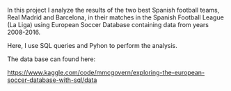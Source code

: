 In this project I analyze the results of the two best Spanish football teams, Real Madrid and Barcelona, in their matches in the Spanish Football League (La Liga) using European Soccer Database containing data from years 2008-2016. 

Here, I use SQL queries and Pyhon to perform the analysis.

The data base can found here:

https://www.kaggle.com/code/mmcgovern/exploring-the-european-soccer-database-with-sql/data
